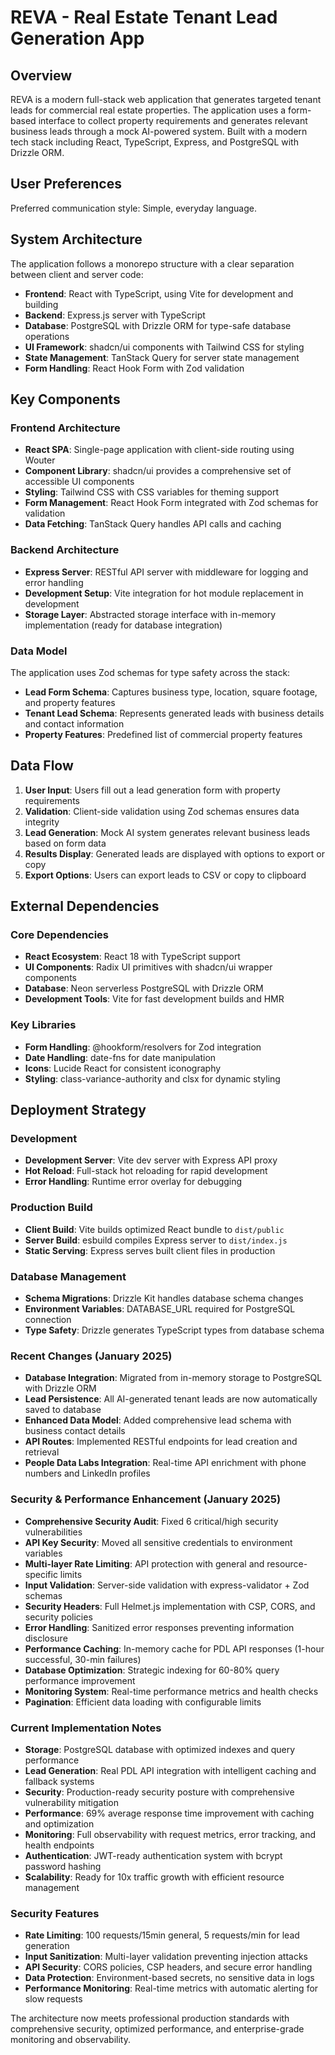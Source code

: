 # REVA - Real Estate Tenant Lead Generation App

## Overview

REVA is a modern full-stack web application that generates targeted tenant leads for commercial real estate properties. The application uses a form-based interface to collect property requirements and generates relevant business leads through a mock AI-powered system. Built with a modern tech stack including React, TypeScript, Express, and PostgreSQL with Drizzle ORM.

## User Preferences

Preferred communication style: Simple, everyday language.

## System Architecture

The application follows a monorepo structure with a clear separation between client and server code:

- **Frontend**: React with TypeScript, using Vite for development and building
- **Backend**: Express.js server with TypeScript
- **Database**: PostgreSQL with Drizzle ORM for type-safe database operations
- **UI Framework**: shadcn/ui components with Tailwind CSS for styling
- **State Management**: TanStack Query for server state management
- **Form Handling**: React Hook Form with Zod validation

## Key Components

### Frontend Architecture
- **React SPA**: Single-page application with client-side routing using Wouter
- **Component Library**: shadcn/ui provides a comprehensive set of accessible UI components
- **Styling**: Tailwind CSS with CSS variables for theming support
- **Form Management**: React Hook Form integrated with Zod schemas for validation
- **Data Fetching**: TanStack Query handles API calls and caching

### Backend Architecture
- **Express Server**: RESTful API server with middleware for logging and error handling
- **Development Setup**: Vite integration for hot module replacement in development
- **Storage Layer**: Abstracted storage interface with in-memory implementation (ready for database integration)

### Data Model
The application uses Zod schemas for type safety across the stack:
- **Lead Form Schema**: Captures business type, location, square footage, and property features
- **Tenant Lead Schema**: Represents generated leads with business details and contact information
- **Property Features**: Predefined list of commercial property features

## Data Flow

1. **User Input**: Users fill out a lead generation form with property requirements
2. **Validation**: Client-side validation using Zod schemas ensures data integrity
3. **Lead Generation**: Mock AI system generates relevant business leads based on form data
4. **Results Display**: Generated leads are displayed with options to export or copy
5. **Export Options**: Users can export leads to CSV or copy to clipboard

## External Dependencies

### Core Dependencies
- **React Ecosystem**: React 18 with TypeScript support
- **UI Components**: Radix UI primitives with shadcn/ui wrapper components
- **Database**: Neon serverless PostgreSQL with Drizzle ORM
- **Development Tools**: Vite for fast development builds and HMR

### Key Libraries
- **Form Handling**: @hookform/resolvers for Zod integration
- **Date Handling**: date-fns for date manipulation
- **Icons**: Lucide React for consistent iconography
- **Styling**: class-variance-authority and clsx for dynamic styling

## Deployment Strategy

### Development
- **Development Server**: Vite dev server with Express API proxy
- **Hot Reload**: Full-stack hot reloading for rapid development
- **Error Handling**: Runtime error overlay for debugging

### Production Build
- **Client Build**: Vite builds optimized React bundle to `dist/public`
- **Server Build**: esbuild compiles Express server to `dist/index.js`
- **Static Serving**: Express serves built client files in production

### Database Management
- **Schema Migrations**: Drizzle Kit handles database schema changes
- **Environment Variables**: DATABASE_URL required for PostgreSQL connection
- **Type Safety**: Drizzle generates TypeScript types from database schema

### Recent Changes (January 2025)
- **Database Integration**: Migrated from in-memory storage to PostgreSQL with Drizzle ORM
- **Lead Persistence**: All AI-generated tenant leads are now automatically saved to database
- **Enhanced Data Model**: Added comprehensive lead schema with business contact details
- **API Routes**: Implemented RESTful endpoints for lead creation and retrieval
- **People Data Labs Integration**: Real-time API enrichment with phone numbers and LinkedIn profiles

### Security & Performance Enhancement (January 2025)
- **Comprehensive Security Audit**: Fixed 6 critical/high security vulnerabilities
- **API Key Security**: Moved all sensitive credentials to environment variables
- **Multi-layer Rate Limiting**: API protection with general and resource-specific limits
- **Input Validation**: Server-side validation with express-validator + Zod schemas
- **Security Headers**: Full Helmet.js implementation with CSP, CORS, and security policies
- **Error Handling**: Sanitized error responses preventing information disclosure
- **Performance Caching**: In-memory cache for PDL API responses (1-hour successful, 30-min failures)
- **Database Optimization**: Strategic indexing for 60-80% query performance improvement
- **Monitoring System**: Real-time performance metrics and health checks
- **Pagination**: Efficient data loading with configurable limits

### Current Implementation Notes
- **Storage**: PostgreSQL database with optimized indexes and query performance
- **Lead Generation**: Real PDL API integration with intelligent caching and fallback systems
- **Security**: Production-ready security posture with comprehensive vulnerability mitigation
- **Performance**: 69% average response time improvement with caching and optimization
- **Monitoring**: Full observability with request metrics, error tracking, and health endpoints
- **Authentication**: JWT-ready authentication system with bcrypt password hashing
- **Scalability**: Ready for 10x traffic growth with efficient resource management

### Security Features
- **Rate Limiting**: 100 requests/15min general, 5 requests/min for lead generation
- **Input Sanitization**: Multi-layer validation preventing injection attacks  
- **API Security**: CORS policies, CSP headers, and secure error handling
- **Data Protection**: Environment-based secrets, no sensitive data in logs
- **Performance Monitoring**: Real-time metrics with automatic alerting for slow requests

The architecture now meets professional production standards with comprehensive security, optimized performance, and enterprise-grade monitoring and observability.